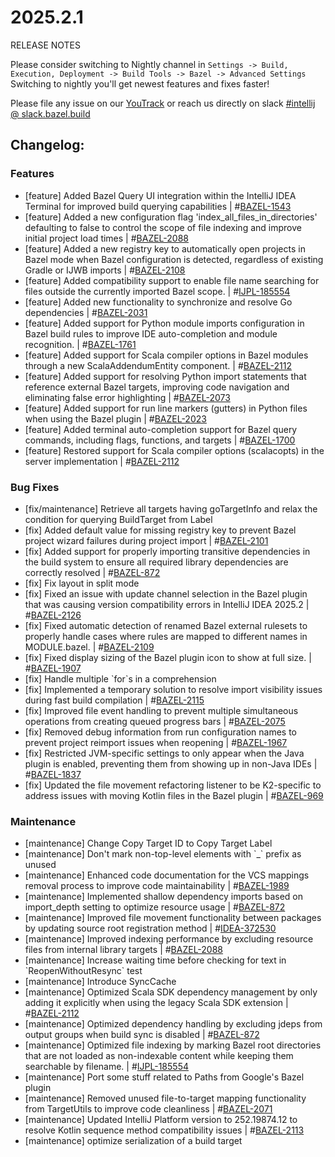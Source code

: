 <!DOCTYPE html> <html lang="en"> <head> <meta charset="UTF-8"> <title>Bazel Plugin 2025.2.1</title> </head> <body> <h1>2025.2.1</h1> <p>RELEASE NOTES</p> <p>Please consider switching to Nightly channel in <code>Settings -> Build, Execution, Deployment -> Build Tools -> Bazel -> Advanced Settings</code><br> Switching to nightly you'll get newest features and fixes faster!</p> <p>Please file any issue on our <a href="https://youtrack.jetbrains.com/issues/BAZEL">YouTrack</a> or reach us directly on slack <a href="https://bazelbuild.slack.com/archives/C025SBYFC4E">#intellij @ slack.bazel.build</a></p> <h2>Changelog:</h2> <h3>Features</h3> <ul> <li>[feature] Added Bazel Query UI integration within the IntelliJ IDEA Terminal for improved build querying capabilities | #<a href="https://youtrack.jetbrains.com/issue/BAZEL-1543">BAZEL-1543</a></li> <li>[feature] Added a new configuration flag 'index_all_files_in_directories' defaulting to false to control the scope of file indexing and improve initial project load times | #<a href="https://youtrack.jetbrains.com/issue/BAZEL-2088">BAZEL-2088</a></li> <li>[feature] Added a new registry key to automatically open projects in Bazel mode when Bazel configuration is detected, regardless of existing Gradle or IJWB imports | #<a href="https://youtrack.jetbrains.com/issue/BAZEL-2108">BAZEL-2108</a></li> <li>[feature] Added compatibility support to enable file name searching for files outside the currently imported Bazel scope. | #<a href="https://youtrack.jetbrains.com/issue/IJPL-185554">IJPL-185554</a></li> <li>[feature] Added new functionality to synchronize and resolve Go dependencies | #<a href="https://youtrack.jetbrains.com/issue/BAZEL-2031">BAZEL-2031</a></li> <li>[feature] Added support for Python module imports configuration in Bazel build rules to improve IDE auto-completion and module recognition. | #<a href="https://youtrack.jetbrains.com/issue/BAZEL-1761">BAZEL-1761</a></li> <li>[feature] Added support for Scala compiler options in Bazel modules through a new ScalaAddendumEntity component. | #<a href="https://youtrack.jetbrains.com/issue/BAZEL-2112">BAZEL-2112</a></li> <li>[feature] Added support for resolving Python import statements that reference external Bazel targets, improving code navigation and eliminating false error highlighting | #<a href="https://youtrack.jetbrains.com/issue/BAZEL-2073">BAZEL-2073</a></li> <li>[feature] Added support for run line markers (gutters) in Python files when using the Bazel plugin | #<a href="https://youtrack.jetbrains.com/issue/BAZEL-2023">BAZEL-2023</a></li> <li>[feature] Added terminal auto-completion support for Bazel query commands, including flags, functions, and targets | #<a href="https://youtrack.jetbrains.com/issue/BAZEL-1700">BAZEL-1700</a></li> <li>[feature] Restored support for Scala compiler options (scalacopts) in the server implementation | #<a href="https://youtrack.jetbrains.com/issue/BAZEL-2112">BAZEL-2112</a></li> </ul> <h3>Bug Fixes</h3> <ul> <li>[fix/maintenance] Retrieve all targets having goTargetInfo and relax the condition for querying BuildTarget from Label</li> <li>[fix] Added default value for missing registry key to prevent Bazel project wizard failures during project import | #<a href="https://youtrack.jetbrains.com/issue/BAZEL-2101">BAZEL-2101</a></li> <li>[fix] Added support for properly importing transitive dependencies in the build system to ensure all required library dependencies are correctly resolved | #<a href="https://youtrack.jetbrains.com/issue/BAZEL-872">BAZEL-872</a></li> <li>[fix] Fix layout in split mode</li> <li>[fix] Fixed an issue with update channel selection in the Bazel plugin that was causing version compatibility errors in IntelliJ IDEA 2025.2 | #<a href="https://youtrack.jetbrains.com/issue/BAZEL-2126">BAZEL-2126</a></li> <li>[fix] Fixed automatic detection of renamed Bazel external rulesets to properly handle cases where rules are mapped to different names in MODULE.bazel. | #<a href="https://youtrack.jetbrains.com/issue/BAZEL-2109">BAZEL-2109</a></li> <li>[fix] Fixed display sizing of the Bazel plugin icon to show at full size. | #<a href="https://youtrack.jetbrains.com/issue/BAZEL-1907">BAZEL-1907</a></li> <li>[fix] Handle multiple `for`s in a comprehension</li> <li>[fix] Implemented a temporary solution to resolve import visibility issues during fast build compilation | #<a href="https://youtrack.jetbrains.com/issue/BAZEL-2115">BAZEL-2115</a></li> <li>[fix] Improved file event handling to prevent multiple simultaneous operations from creating queued progress bars | #<a href="https://youtrack.jetbrains.com/issue/BAZEL-2075">BAZEL-2075</a></li> <li>[fix] Removed debug information from run configuration names to prevent project reimport issues when reopening | #<a href="https://youtrack.jetbrains.com/issue/BAZEL-1967">BAZEL-1967</a></li> <li>[fix] Restricted JVM-specific settings to only appear when the Java plugin is enabled, preventing them from showing up in non-Java IDEs | #<a href="https://youtrack.jetbrains.com/issue/BAZEL-1837">BAZEL-1837</a></li> <li>[fix] Updated the file movement refactoring listener to be K2-specific to address issues with moving Kotlin files in the Bazel plugin | #<a href="https://youtrack.jetbrains.com/issue/BAZEL-969">BAZEL-969</a></li> </ul> <h3>Maintenance</h3> <ul> <li>[maintenance] Change Copy Target ID to Copy Target Label</li> <li>[maintenance] Don&#x27;t mark non-top-level elements with `_` prefix as unused</li> <li>[maintenance] Enhanced code documentation for the VCS mappings removal process to improve code maintainability | #<a href="https://youtrack.jetbrains.com/issue/BAZEL-1989">BAZEL-1989</a></li> <li>[maintenance] Implemented shallow dependency imports based on import_depth setting to optimize resource usage | #<a href="https://youtrack.jetbrains.com/issue/BAZEL-872">BAZEL-872</a></li> <li>[maintenance] Improved file movement functionality between packages by updating source root registration method | #<a href="https://youtrack.jetbrains.com/issue/IDEA-372530">IDEA-372530</a></li> <li>[maintenance] Improved indexing performance by excluding resource files from internal library targets | #<a href="https://youtrack.jetbrains.com/issue/BAZEL-2088">BAZEL-2088</a></li> <li>[maintenance] Increase waiting time before checking for text in `ReopenWithoutResync` test</li> <li>[maintenance] Introduce SyncCache</li> <li>[maintenance] Optimized Scala SDK dependency management by only adding it explicitly when using the legacy Scala SDK extension | #<a href="https://youtrack.jetbrains.com/issue/BAZEL-2112">BAZEL-2112</a></li> <li>[maintenance] Optimized dependency handling by excluding jdeps from output groups when build sync is disabled | #<a href="https://youtrack.jetbrains.com/issue/BAZEL-872">BAZEL-872</a></li> <li>[maintenance] Optimized file indexing by marking Bazel root directories that are not loaded as non-indexable content while keeping them searchable by filename. | #<a href="https://youtrack.jetbrains.com/issue/IJPL-185554">IJPL-185554</a></li> <li>[maintenance] Port some stuff related to Paths from Google's Bazel plugin</li> <li>[maintenance] Removed unused file-to-target mapping functionality from TargetUtils to improve code cleanliness | #<a href="https://youtrack.jetbrains.com/issue/BAZEL-2071">BAZEL-2071</a></li> <li>[maintenance] Updated IntelliJ Platform version to 252.19874.12 to resolve Kotlin sequence method compatibility issues | #<a href="https://youtrack.jetbrains.com/issue/BAZEL-2113">BAZEL-2113</a></li> <li>[maintenance] optimize serialization of a build target</li> </ul> </body> </html>